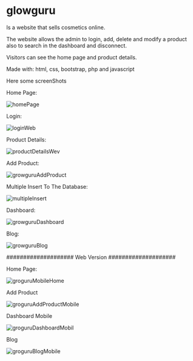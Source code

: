 # glowguru

Is a website that sells cosmetics online.

The website allows the admin to login, add, delete and modify a product also to search in the dashboard and disconnect.

Visitors can see the home page and product details.

Made with: html, css, bootstrap, php and javascript


Here some screenShots

Home Page:

![homePage](https://user-images.githubusercontent.com/112892620/213875516-42a75568-dc9f-41e9-9f0b-8b1576e73132.png)

Login:

![loginWeb](https://user-images.githubusercontent.com/112892620/213875707-4a09e2cb-15d8-4718-97b8-0f72f4e7a3e5.png)


Product Details:

![productDetailsWev](https://user-images.githubusercontent.com/112892620/213875812-9a2e3f9a-c980-4317-86be-1e7161b75bb1.png)

Add Product:

![growguruAddProduct](https://user-images.githubusercontent.com/112892620/213887283-a559229c-8438-480b-9847-27056ca7c551.png)


Multiple Insert To The Database:


![multipleInsert](https://user-images.githubusercontent.com/112892620/213887343-1a9be157-4840-46cd-b4ee-1b2bef19a666.png)


Dashboard:

![growguruDashboard](https://user-images.githubusercontent.com/112892620/213888067-d0d79e22-d079-456f-adca-82624ddd1bd0.png)

Blog:

![growguruBlog](https://user-images.githubusercontent.com/112892620/213888152-fe4d5cf8-058f-4c73-ac40-e59850f4a87f.png)



#################### Web Version ####################

Home Page:

![groguruMobileHome](https://user-images.githubusercontent.com/112892620/213888626-20250ae6-0e7b-4b85-b9fa-c4f428514d8d.png)


Add Product

![groguruAddProductMobile](https://user-images.githubusercontent.com/112892620/213889317-1f00e728-54b2-4887-9b7c-7ee8d0ebdbf2.png)

Dashboard Mobile

![groguruDashboardMobil](https://user-images.githubusercontent.com/112892620/213889431-71c38bab-0484-4229-ac63-7938353cda0e.png)

Blog

![groguruBlogMobile](https://user-images.githubusercontent.com/112892620/213889588-910c19c1-08e0-4594-99bb-21893a1b0d34.png)

